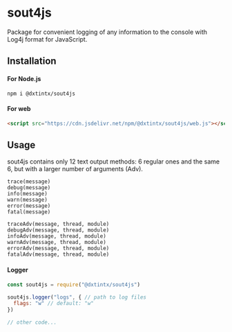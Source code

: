 # sout4js

Package for convenient logging of any information to the console with Log4j format for JavaScript.

## Installation
#### For Node.js
```console
npm i @dxtintx/sout4js
```
#### For web
```html
<script src="https://cdn.jsdelivr.net/npm/@dxtintx/sout4js/web.js"></script>
```

## Usage
sout4js contains only 12 text output methods: 6 regular ones and the same 6, but with a larger number of arguments (Adv).

`trace(message)`  
`debug(message)`  
`info(message)`  
`warn(message)`  
`error(message)`  
`fatal(message)`  

`traceAdv(message, thread, module)`  
`debugAdv(message, thread, module)`  
`infoAdv(message, thread, module)`  
`warnAdv(message, thread, module)`  
`errorAdv(message, thread, module)`  
`fatalAdv(message, thread, module)`  

#### Logger

```js
const sout4js = require("@dxtintx/sout4js")

sout4js.logger("logs", { // path to log files
  flags: "w" // default: "w"
})

// other code...
```
